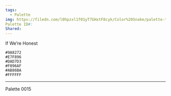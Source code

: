 ```yaml
---
tags:
  - Palette
img: https://filedn.com/l0hpzxl1f01yT7GHxtF8cyk/Color%20Snake/palette-thumbs/0015.png
Palette ID#: 
Shared:
---
```

If We’re Honest
```palette
#9A8272
#E7F896
#DAD7D3
#F096AF
#AB86BA
#FFFFFF
```


---

Palette 0015
